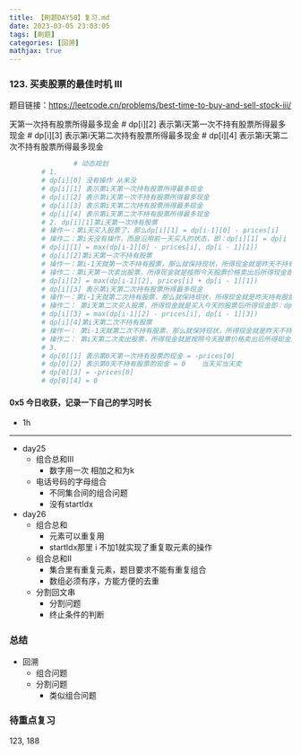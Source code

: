 ```yaml
---
title: 【刷题DAY50】复习.md
date: 2023-03-05 23:03:05
tags: [刷题] 
categories: [回溯]
mathjax: true 
---
```


### 123. 买卖股票的最佳时机 III
题目链接：https://leetcode.cn/problems/best-time-to-buy-and-sell-stock-iii/

天第一次持有股票所得最多现金
        # dp[i][2] 表示第i天第一次不持有股票所得最多现金
        # dp[i][3] 表示第i天第二次持有股票所得最多现金
        # dp[i][4] 表示第i天第二次不持有股票所得最多现金
```python
                # 动态规划
        # 1. 
        # dp[i][0] 没有操作 从来没
        # dp[i][1] 表示第i天第一次持有股票所得最多现金
        # dp[i][2] 表示第i天第一次不持有股票所得最多现金
        # dp[i][3] 表示第i天第二次持有股票所得最多现金
        # dp[i][4] 表示第i天第二次不持有股票所得最多现金
        # 2. dp[i][1]第i天第一次持有股票
        # 操作一：第i天买入股票了，那么dp[i][1] = dp[i-1][0] - prices[i]
        # 操作二：第i天没有操作，而是沿用前一天买入的状态，即：dp[i][1] = dp[i - 1][1]
        # dp[i][1] = max(dp[i-1][0] - prices[i], dp[i - 1][1])
        # dp[i][2]第i天第一次不持有股票
        # 操作一：第i-1天就第一次不持有股票，那么就保持现状，所得现金就是昨天不持有股票的所得现金 即：dp[i - 1][2]
        # 操作二：第i天第一次卖出股票，所得现金就是按照今天股票价格卖出后所得现金即：prices[i] + dp[i - 1][1]
        # dp[i][2] = max(dp[i-1][2], prices[i] + dp[i - 1][1])
        # dp[i][3] 表示第i天第二次持有股票所得最多现金
        # 操作一：第i-1天就第二次持有股票，那么就保持现状，所得现金就是昨天持有股票的所得现金 即：dp[i - 1][3]
        # 操作二： 第i天第二次买入股票，所得现金就是买入今天的股票后所得现金即：dp[i-1][2]-prices[i]
        # dp[i][3] = max(dp[i-1][2] - prices[i], dp[i - 1][3])
        # dp[i][4]第i天第二次不持有股票
        # 操作一： 第i-1天就第二次不持有股票，那么就保持现状，所得现金就是昨天不持有股票的所得现金 即：dp[i - 1][4]
        # 操作二： 第i天第二次卖出股票，所得现金就是按照今天股票价格卖出后所得现金即：prices[i] + dp[i - 1][3]
        # 3. 
        # dp[0][1] 表示第0天第一次持有股票的现金 = -prices[0]
        # dp[0][2] 表示第0天不持有股票的现金 = 0    当天买当天卖
        # dp[0][3] = -prices[0]      
        # dp[0][4] = 0
```

#### 0x5 今日收获，记录一下自己的学习时长
- 1h

---

- day25 
    - 组合总和III
        - 数字用一次 相加之和为k
    - 电话号码的字母组合 
        - 不同集合间的组合问题 
        - 没有startIdx  
- day26
    - 组合总和 
        - 元素可以重复用
        - startIdx那里 i 不加1就实现了重复取元素的操作
    - 组合总和II 
        - 集合里有重复元素，题目要求不能有重复组合
        - 数组必须有序，方能方便的去重
    - 分割回文串  
        - 分割问题
        - 终止条件的判断

### 总结   
- 回溯
    - 组合问题
    - 分割问题
        - 类似组合问题


### 待重点复习   
123, 188